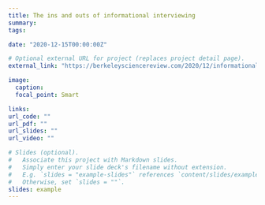 ```yaml
---
title: The ins and outs of informational interviewing
summary:
tags:

date: "2020-12-15T00:00:00Z"

# Optional external URL for project (replaces project detail page).
external_link: "https://berkeleysciencereview.com/2020/12/informational-interviewing/"

image:
  caption:
  focal_point: Smart

links:
url_code: ""
url_pdf: ""
url_slides: ""
url_video: ""

# Slides (optional).
#   Associate this project with Markdown slides.
#   Simply enter your slide deck's filename without extension.
#   E.g. `slides = "example-slides"` references `content/slides/example-slides.md`.
#   Otherwise, set `slides = ""`.
slides: example
---
```

